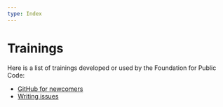 ```yaml
---
type: Index
---
```


# Trainings

Here is a list of trainings developed or used by the Foundation for Public Code:

* [GitHub for newcomers](github-for-newcomers.md)
* [Writing issues](writing-issues.md)
